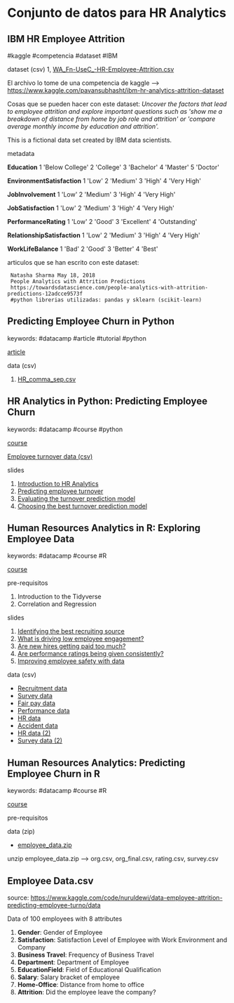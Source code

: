 # Conjunto de datos para HR Analytics

## IBM HR Employee Attrition

\#kaggle \#competencia \#dataset \#IBM

dataset (csv)
1, [WA_Fn-UseC_-HR-Employee-Attrition.csv](WA_Fn-UseC_-HR-Employee-Attrition.csv)

El archivo lo tome de una competencia de kaggle -->  https://www.kaggle.com/pavansubhasht/ibm-hr-analytics-attrition-dataset

Cosas que se pueden hacer con este dataset: *Uncover the factors that lead to employee attrition and explore important questions such as 'show me a breakdown of distance from home by job role and attrition' or 'compare average monthly income by education and attrition'.*

This is a fictional data set created by IBM data scientists.

metadata

**Education** 1 'Below College' 2 'College' 3 'Bachelor' 4 'Master' 5 'Doctor'

**EnvironmentSatisfaction** 1 'Low' 2 'Medium' 3 'High' 4 'Very High'

**JobInvolvement**
1 'Low' 2 'Medium' 3 'High' 4 'Very High'

**JobSatisfaction** 1 'Low' 2 'Medium' 3 'High' 4 'Very High'

**PerformanceRating**
1 'Low' 2 'Good' 3 'Excellent' 4 'Outstanding'

**RelationshipSatisfaction**
1 'Low' 2 'Medium' 3 'High' 4 'Very High'

**WorkLifeBalance** 1 'Bad' 2 'Good' 3 'Better' 4 'Best'

articulos que se han escrito con este dataset:
```
 Natasha Sharma May 18, 2018
 People Analytics with Attrition Predictions
 https://towardsdatascience.com/people-analytics-with-attrition-predictions-12adcce9573f
 #python librerias utilizadas: pandas y sklearn (scikit-learn)
```

## Predicting Employee Churn in Python

keywords: \#datacamp \#article \#tutorial \#python

[article](https://www.datacamp.com/community/tutorials/predicting-employee-churn-python)

data (csv)
1. [HR_comma_sep.csv](HR_comma_sep.csv)

## HR Analytics in Python: Predicting Employee Churn

keywords: \#datacamp \#course \#python

[course](https://www.datacamp.com/courses/hr-analytics-in-python-predicting-employee-churn)

[Employee turnover data (csv)](https://assets.datacamp.com/production/repositories/1765/datasets/ae888d00f9b36dd7d50a4afbc112761e2db766d2/turnover.csv)

slides
1. [Introduction to HR Analytics](https://s3.amazonaws.com/assets.datacamp.com/production/course_6221/slides/chapter1.pdf)
2. [Predicting employee turnover](https://s3.amazonaws.com/assets.datacamp.com/production/course_6221/slides/chapter2.pdf)
3. [Evaluating the turnover prediction model](https://s3.amazonaws.com/assets.datacamp.com/production/course_6221/slides/chapter3.pdf)
4. [Choosing the best turnover prediction model](https://s3.amazonaws.com/assets.datacamp.com/production/course_6221/solides/chapter4.pdf)

## Human Resources Analytics in R: Exploring Employee Data

keywords: \#datacamp \#course \#R

[course](https://www.datacamp.com/courses/human-resources-analytics-in-r-exploring-employee-data)

pre-requisitos
1. Introduction to the Tidyverse
2. Correlation and Regression

slides
1. [Identifying the best recruiting source](https://s3.amazonaws.com/assets.datacamp.com/production/course_5977/slides/chapter1.pdf)
2. [What is driving low employee engagement?](https://s3.amazonaws.com/assets.datacamp.com/production/course_5977/slides/chapter2.pdf)
3. [Are new hires getting paid too much?](https://s3.amazonaws.com/assets.datacamp.com/production/course_5977/slides/chapter3.pdf)
4. [Are performance ratings being given consistently?](https://s3.amazonaws.com/assets.datacamp.com/production/course_5977/slides/chapter4.pdf)
5. [Improving employee safety with data](https://s3.amazonaws.com/assets.datacamp.com/production/course_5977/slides/chapter5.pdf)

data (csv)
* [Recruitment data](https://assets.datacamp.com/production/course_5977/datasets/recruitment_data.csv)
* [Survey data](https://assets.datacamp.com/production/course_5977/datasets/survey_data.csv)
* [Fair pay data](https://assets.datacamp.com/production/course_5977/datasets/fair_pay_data.csv)
* [Performance data](https://assets.datacamp.com/production/course_5977/datasets/performance_data.csv)
* [HR data](https://assets.datacamp.com/production/course_5977/datasets/hr_data.csv)
* [Accident data](https://assets.datacamp.com/production/course_5977/datasets/accident_data.csv)
* [HR data (2)](https://assets.datacamp.com/production/course_5977/datasets/hr_data_2.csv)
* [Survey data (2)](https://assets.datacamp.com/production/course_5977/datasets/survey_data_2.csv)

## Human Resources Analytics: Predicting Employee Churn in R

keywords: \#datacamp \#course \#R

[course]()

pre-requisitos

data (zip)
* [employee_data.zip](https://assets.datacamp.com/production/repositories/1746/datasets/ed764d8978ecdf6d91d2d3f0b5f1efcffe5cb7ec/employee_data.zip)

unzip employee_data.zip --> org.csv, org_final.csv, rating.csv, survey.csv

## Employee Data.csv

source: https://www.kaggle.com/code/nuruldewi/data-employee-attrition-predicting-employee-turno/data

Data of 100 employees with 8 attributes

1. **Gender**: Gender of Employee
2. **Satisfaction**: Satisfaction Level of Employee with Work Environment and Company
3. **Business Travel**: Frequency of Business Travel
4. **Department**: Department of Employee
5. **EducationField**: Field of Educational Qualification
6. **Salary**: Salary bracket of employee
7. **Home-Office**: Distance from home to office
8. **Attrition**: Did the employee leave the company?
